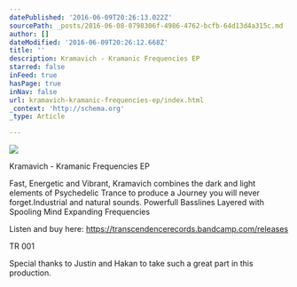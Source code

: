 ```yaml
---
datePublished: '2016-06-09T20:26:13.022Z'
sourcePath: _posts/2016-06-08-0798306f-4986-4762-bcfb-64d13d4a315c.md
author: []
dateModified: '2016-06-09T20:26:12.668Z'
title: ''
description: Kramavich - Kramanic Frequencies EP
starred: false
inFeed: true
hasPage: true
inNav: false
url: kramavich-kramanic-frequencies-ep/index.html
_context: 'http://schema.org'
_type: Article

---
```

![](https://the-grid-user-content.s3-us-west-2.amazonaws.com/3e9120d3-7b2a-4b92-8bca-dae8382c1cc7.jpg)

Kramavich - Kramanic Frequencies EP

Fast, Energetic and Vibrant, Kramavich combines the dark and light elements of Psychedelic Trance to produce a Journey you will never forget.Industrial and natural sounds. Powerfull Basslines Layered with Spooling Mind Expanding Frequencies

Listen and buy here: https://transcendencerecords.bandcamp.com/releases

TR 001

Special thanks to Justin and Hakan to take such a great part in this production.